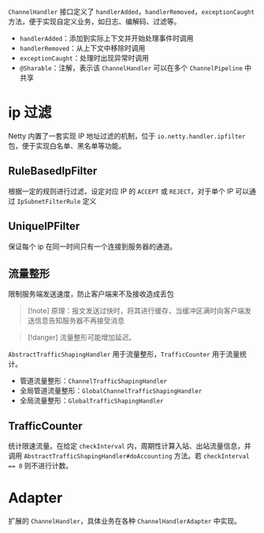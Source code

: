 `ChannelHandler` 接口定义了 `handlerAdded`，`handlerRemoved`，`exceptionCaught` 方法，便于实现自定义业务，如日志、编解码、过滤等。
* `handlerAdded`：添加到实际上下文并开始处理事件时调用
* `handlerRemoved`：从上下文中移除时调用
* `exceptionCaught`：处理时出现异常时调用
* `@Sharable`：注解，表示该 `ChannelHandler` 可以在多个 `ChannelPipeline` 中共享
# ip 过滤

Netty 内置了一套实现 IP 地址过滤的机制，位于 `io.netty.handler.ipfilter` 包，便于实现白名单、黑名单等功能。
## RuleBasedIpFilter

根据一定的规则进行过滤，设定对应 IP 的 `ACCEPT` 或 `REJECT`，对于单个 IP 可以通过 `IpSubnetFilterRule` 定义
## UniqueIPFilter

保证每个 ip 在同一时间只有一个连接到服务器的通道。
## 流量整形

限制服务端发送速度，防止客户端来不及接收造成丢包

> [!note] 原理：报文发送过快时，将其进行缓存，当缓冲区满时向客户端发送信息告知服务器不再接受消息

> [!danger] 流量整形可能增加延迟。

`AbstractTrafficShapingHandler` 用于流量整形，`TrafficCounter` 用于流量统计。
* 管道流量整形：`ChannelTrafficShapingHandler`
* 全局管道流量整形：`GlobalChannelTrafficShapingHandler`
* 全局流量整形：`GlobalTrafficShapingHandler`
## TrafficCounter

统计限速流量。在给定 `checkInterval` 内，周期性计算入站、出站流量信息，并调用 `AbstractTrafficShapingHandler#doAccounting` 方法。若 `checkInterval == 0` 则不进行计数。
# Adapter

扩展的 `ChannelHandler`，具体业务在各种 `ChannelHandlerAdapter` 中实现。